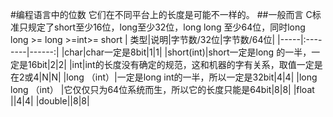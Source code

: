 #编程语言中的位数
它们在不同平台上的长度是可能不一样的。
##一般而言
C标准只规定了short至少16位，long至少32位，long long 至少64位，同时long long >= long >=int>= short
| 类型|说明|字节数/32位|字节数/64位|
|-----|:--------|------:|
|char|char一定是8bit|1|1|
|short(int)|short一定是long 的一半，一定是16bit|2|2|
|int|int的长度没有确定的规范，这和机器的字有关系，取值一定是在2或4|N|N|
|long （int）|一定是long int的一半，所以一定是32bit|4|4|
|long long （int） |它仅仅只为64位系统而生，所以它的长度只能是64bit|8|8|
|float ||4|4|
|double||8|8|
